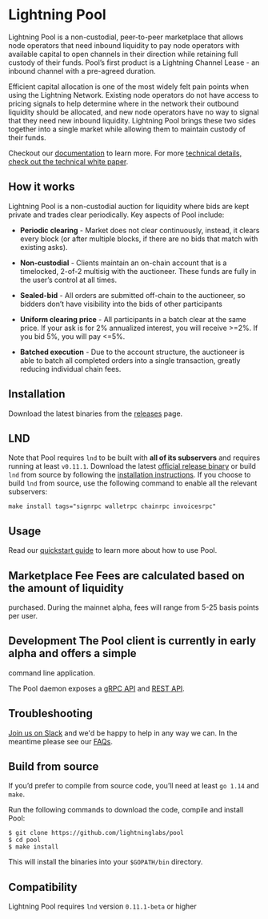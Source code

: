 # Lightning Pool

Lightning Pool is a non-custodial, peer-to-peer marketplace that allows node
operators that need inbound liquidity to pay node operators with available
capital to open channels in their direction while retaining full custody of
their funds. Pool’s first product is a Lightning Channel Lease - an inbound
channel with a pre-agreed duration.

Efficient capital allocation is one of the most widely felt pain points when
using the Lightning Network. Existing node operators do not have access to
pricing signals to help determine where in the network their outbound liquidity
should be allocated, and new node operators have no way to signal that they
need new inbound liquidity. Lightning Pool brings these two sides together into
a single market while allowing them to maintain custody of their funds.

Checkout our [documentation](https://pool.lightning.engineering/) to learn
more. For more [technical details, check out the technical white
paper](https://github.com/lightninglabs/pool-paper/blob/main/liquidity.pdf).

## How it works
Lightning Pool is a non-custodial auction for liquidity where bids are kept
private and trades clear periodically. Key aspects of Pool include:

- **Periodic clearing** - Market does not clear continuously, instead, it
  clears every block (or after multiple blocks, if there are no bids that match
  with existing asks).

- **Non-custodial** - Clients maintain an on-chain account that is a
  timelocked, 2-of-2 multisig with the auctioneer. These funds are fully in the
  user’s control at all times.

- **Sealed-bid** - All orders are submitted off-chain to the auctioneer, so
  bidders don’t have visibility into the bids of other participants

- **Uniform clearing price** - All participants in a batch clear at the same
  price. If your ask is for 2% annualized interest, you will receive >=2%. If
  you bid 5%, you will pay <=5%.

- **Batched execution** - Due to the account structure, the auctioneer is able
  to batch all completed orders into a single transaction, greatly reducing
  individual chain fees.

## Installation
Download the latest binaries from the
[releases](https://github.com/lightninglabs/pool/releases) page.

## LND

Note that Pool requires `lnd` to be built with **all of its subservers** and
requires running at least `v0.11.1`. Download the latest [official release
binary](https://github.com/lightningnetwork/lnd/releases/latest) or build `lnd`
from source by following the [installation
instructions](https://github.com/lightningnetwork/lnd/blob/master/docs/INSTALL.md).
If you choose to build `lnd` from source, use the following command to enable
all the relevant subservers:

```
make install tags="signrpc walletrpc chainrpc invoicesrpc"
```

## Usage
Read our [quickstart guide](https://pool.lightning.engineering/) to learn more
about how to use Pool. 

## Marketplace Fee Fees are calculated based on the amount of liquidity
purchased. During the mainnet alpha, fees will range from 5-25 basis points per
user.

## Development The Pool client is currently in early alpha and offers a simple
command line application.

The Pool daemon exposes a [gRPC
API](https://lightning.engineering/poolapi/index.html#pool-grpc-api-reference)
and [REST
API](https://lightning.engineering/poolapi/index.html#pool-rest-api-reference).

## Troubleshooting
[Join us on Slack](https://lightning.engineering/slack.html) and we'd be happy
to help in any way we can. In the meantime please see our
[FAQs](https://pool.lightning.engineering/faq).

## Build from source
If you’d prefer to compile from source code, you’ll need at least `go 1.14` and
`make`.

Run the following commands to download the code, compile and install Pool:

```shell
$ git clone https://github.com/lightninglabs/pool
$ cd pool
$ make install
```

This will install the binaries into your `$GOPATH/bin` directory.

## Compatibility
Lightning Pool requires `lnd` version `0.11.1-beta` or higher
